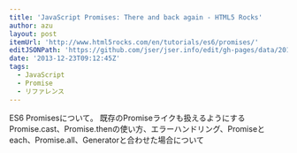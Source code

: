 ```yaml
---
title: 'JavaScript Promises: There and back again - HTML5 Rocks'
author: azu
layout: post
itemUrl: 'http://www.html5rocks.com/en/tutorials/es6/promises/'
editJSONPath: 'https://github.com/jser/jser.info/edit/gh-pages/data/2013/12/index.json'
date: '2013-12-23T09:12:45Z'
tags:
  - JavaScript
  - Promise
  - リファレンス
---
```

ES6 Promisesについて。
既存のPromiseライクも扱えるようにするPromise.cast、Promise.thenの使い方、エラーハンドリング、Promiseとeach、Promise.all、Generatorと合わせた場合について
